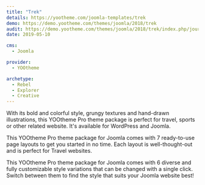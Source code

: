 ```yaml
---
title: "Trek"
details: https://yootheme.com/joomla-templates/trek
demo: https://demo.yootheme.com/themes/joomla/2018/trek
audit: https://demo.yootheme.com/themes/joomla/2018/trek/index.php/journal
date: 2019-05-10

cms: 
  - Joomla

provider:
  - YOOtheme

archetype:
  - Rebel
  - Explorer
  - Creative
---
```


With its bold and colorful style, grungy textures and hand-drawn illustrations, this YOOtheme Pro theme package is perfect for travel, sports or other related website. It's available for WordPress and Joomla.

This YOOtheme Pro theme package for Joomla comes with 7 ready-to-use page layouts to get you started in no time. Each layout is well-thought-out and is perfect for Travel websites.

This YOOtheme Pro theme package for Joomla comes with 6 diverse and fully customizable style variations that can be changed with a single click. Switch between them to find the style that suits your Joomla website best!
